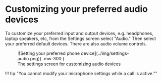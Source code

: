 # Customizing your preferred audio devices

To customize your preferred input and output devices, e.g. headphones, laptop speakers, etc, from the Settings screen select "Audio." Then select your preferred default devices. There are also audio volume controls.

<figure markdown>
  ![Setting your preferred phone device](../img/settings-audio.png){ .mw-300 }
  <figcaption>The settings screen for customizing audio devices</figcaption>
</figure>

!!! tip "You cannot modify your microphone settings while a call is active.""
